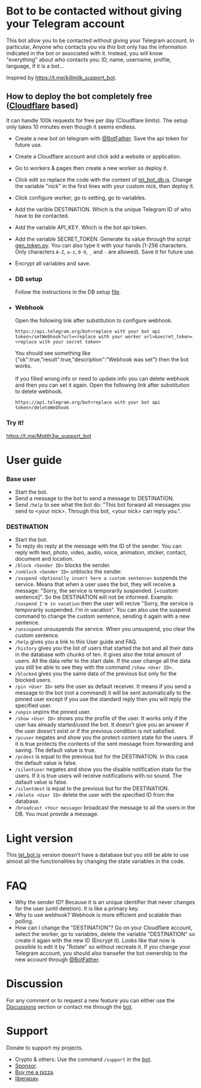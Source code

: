 # Bot to be contacted without giving your Telegram account
This bot allow you to be contacted without giving your Telegram account. In particular, Anyone who contacts you via this bot only has the information indicated in the bot or associated with it. Instead, you will know "everything" about who contacts you: ID, name, username, profile, language, if it is a bot...

Inspired by https://t.me/killmilk_support_bot.


## How to deploy the bot completely free ([Cloudflare](https://www.cloudflare.com/) based)
It can handle 100k requests for free per day (Cloudflare limits). The setup only takes 10 minutes even though it seems endless.

- Create a new bot on telegram with [@BotFather](https://telegram.me/BotFather). Save the api token for future use.
- Create a Cloudflare account and click add a website or application.
- Go to workers & pages then create a new worker so deploy it.
- Click edit so replace the code with the content of [tel_bot_db.js](./tel_bot_db.js). Change the variable "nick" in the first lines with your custom nick, then deploy it.
- Click configure worker, go to setting, go to variables.
- Add the varible DESTINATION. Which is the unique Telegram ID of who have to be contacted.
- Add the variable API_KEY. Which is the bot api token.
- Add the variable SECRET_TOKEN. Generate its value through the script [gen_token.py](./gen_token.py). You can also type it with your hands (1-256 characters. Only characters `A-Z`, `a-z`, `0-9`, `_` and `-` are allowed). Save it for future use.
- Encrypt all variables and save.
- ### DB setup
  Follow the instructions in the DB setup [file](./README2.md).

- ### Webhook
  Open the following link after substitution to configure webhook.
  ```
  https://api.telegram.org/bot<replace with your bot api token>/setWebhook?url=<replace with your worker url>&secret_token=<replace with your secret token>
  ```
  You should see something like {"ok":true,"result":true,"description":"Webhook was set"} then the bot works.
  <br><br>
  If you filled wrong info or need to update info you can delete webhook and then you can set it again. Open the following link after substitution to delete webhook.
  ```
  https://api.telegram.org/bot<replace with your bot api token>/deleteWebhook
  ```

### Try it!
https://t.me/Mqtth3w_support_bot


# User guide
### Base user
- Start the bot.
- Send a message to the bot to send a message to DESTINATION.
- Send `/help` to see what the bot do: "This bot forward all messages you send to &lt;your nick&gt;. Through this bot, &lt;your nick&gt; can reply you.".
### DESTINATION
- Start the bot.
- To reply do reply at the message with the ID of the sender. You can reply with text, photo, video, audio, voice, animation, sticker, contact, document and location.
- `/block <Sender ID>` blocks the sender. <!-- &lt;replace with senderID&gt; -->
- `/unblock <Sender ID>` unblocks the sender.
- `/suspend <Optionally insert here a custom sentence>` suspends the service. Means that when a user uses the bot, they will receive a message: "Sorry, the service is temporarily suspended. [+custom sentence]". So the DESTINATION will not be informed. Example: `/suspend I'm in vacation` then the user will recive "Sorry, the service is temporarily suspended. I'm in vacation". You can also use the suspend command to change the custom sentence, sending it again with a new sentence.
- `/unsuspend` unsuspends the service. When you unsuspend, you clear the custom sentence.
- `/help` gives you a link to this User guide and FAQ.
- `/history` gives you the list of users that started the bot and all their data in the database with chunks of ten. It gives also the total amount of users. All the data refer to the start date. If the user change all the data you still be able to see they with the command `/show <User ID>`. 
- `/blocked` gives you the same data of the previous but only for the blocked users.
- `/pin <User ID>` sets the user as default receiver. It means if you send a message to the bot (not a command) it will be sent automatically to the pinned user except if you use the standard reply then you will reply the specified user.
- `/unpin` unpins the pinned user.
- `/show <User ID>` shows you the profile of the user. It works only if the user has already started/used the bot. It doesn't give you an answer if the user doesn't exist or if the previous condition is not satisfied.
- `/pcuser` negates and show you the protect content state for the users. If it is true protects the contents of the sent message from forwarding and saving. The default value is true.
- `/pcdest` is equal to the previous but for the DESTINATION. In this case the default value is false.
- `/silentuser` negates and show you the disable notification state for the users. If it is true users will receive notifications with no sound. The dafault value is false.
- `/silentdest` is equal to the previous but for the DESTINATION.
- `/delete <User ID>` delete the user with the specified ID from the database.
- `/broadcast <Your message>` broadcast the message to all the users in the DB. You must provide a message.

# Light version
This [tel_bot.js](./tel_bot.js) version doesn't have a database but you still be able to use almost all the functionalities by changing the state variables in the code.

# FAQ
- Why the sender ID? Because it is an unique identifier that never changes for the user (until deletion). It is like a primary key.
- Why to use webhook? Webhook is more efficient and scalable than polling.
- How can I change the "DESTINATION"? Go on your Cloudflare account, select the worker, go to variables, delete the variable "DESTINATION" so create it again with the new ID (Encrypt it). Looks like that now is possible to edit it by "Rotate" so without recreate it. If you change your Telegram account, you should also transefer the bot ownership to the new account through [@BotFather](https://telegram.me/BotFather).

# Discussion
For any comment or to request a new feature you can either use the [Discussions](https://github.com/Mqtth3w/Forwarder-Telegram-bot/discussions) section or contact me through the [bot](https://t.me/Mqtth3w_support_bot).

# Support
Donate to support my projects. 
- Crypto & others: Use the command `/support` in the [bot](https://t.me/Mqtth3w_support_bot).
- [Sponsor](https://github.com/sponsors/Mqtth3w).
- [Buy me a pizza](https://buymeacoffee.com/mqtth3w).
- [liberapay](https://liberapay.com/mqtth3w).

